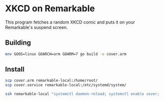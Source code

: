 # XKCD on Remarkable 

This program fetches a random XKCD comic and puts it on your Remarkable's suspend screen.

## Building
```sh
env GOOS=linux GOARCH=arm GOARM=7 go build -o cover.arm
```
## Install
```sh
scp cover.arm remarkable-local:/home/root/
scp cover.service remarkable-local:/etc/systemd/system/
```
```sh
ssh remarkable-local "systemctl daemon-reload; systemctl enable cover; systemctl restart cover; echo done;"
```
